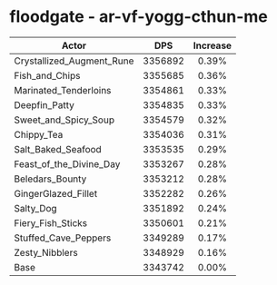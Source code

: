 # floodgate - ar-vf-yogg-cthun-me
| Actor | DPS | Increase |
|---|:---:|:---:|
|Crystallized_Augment_Rune|3356892|0.39%|
|Fish_and_Chips|3355685|0.36%|
|Marinated_Tenderloins|3354861|0.33%|
|Deepfin_Patty|3354835|0.33%|
|Sweet_and_Spicy_Soup|3354579|0.32%|
|Chippy_Tea|3354036|0.31%|
|Salt_Baked_Seafood|3353535|0.29%|
|Feast_of_the_Divine_Day|3353267|0.28%|
|Beledars_Bounty|3353212|0.28%|
|GingerGlazed_Fillet|3352282|0.26%|
|Salty_Dog|3351892|0.24%|
|Fiery_Fish_Sticks|3350601|0.21%|
|Stuffed_Cave_Peppers|3349289|0.17%|
|Zesty_Nibblers|3348929|0.16%|
|Base|3343742|0.00%|
